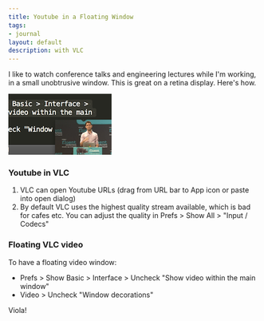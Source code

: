```yaml
---
title: Youtube in a Floating Window
tags:
- journal
layout: default
description: with VLC
---
```


<div class="row">
<p class="col-xs-6">I like to watch conference talks and engineering lectures while I'm working, in a small unobtrusive window. This is great on a retina display. Here's how.</p>
<p class="col-xs-6"><img alt="Floating Youtube video in VLC" src="/media/floating_vlc.png" class="img-responsive pull-right img-thumbnail"></p>
</div>

### Youtube in VLC

 1. VLC can open Youtube URLs (drag from URL bar to App icon or paste into open dialog)
 2. By default VLC uses the highest quality stream available, which is bad for cafes etc. You can adjust the quality in Prefs > Show All > "Input / Codecs"

### Floating VLC video

To have a floating video window:

 * Prefs > Show Basic > Interface > Uncheck "Show video within the main window"
 * Video > Uncheck "Window decorations"

Viola!

